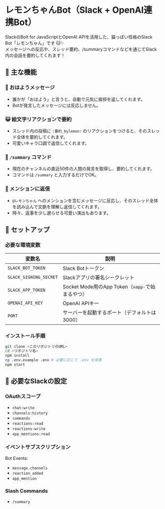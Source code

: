 # レモンちゃんBot（Slack + OpenAI連携Bot）

SlackのBolt for JavaScriptとOpenAI APIを活用した、猫っぽい性格のSlack Bot「レモンちゃん」です 🐱✨  
メッセージへの反応や、スレッド要約、/summaryコマンドなどを通じてSlack内の会話を要約してくれます！

## 🧠 主な機能

### 🐾 おはようメッセージ
- 誰かが「おはよう」と言うと、自動で元気に挨拶を返してくれます。
- Botが発言したメッセージには反応しません。

### 😺 絵文字リアクションで要約
- スレッド内の投稿に `:要約_bylemon:` のリアクションをつけると、そのスレッド全体を要約してくれます。
- 可愛いキャラ口調で返信してくれます。

### 📝 `/summary` コマンド
- 現在のチャンネルの直近50件の人間の発言を取得し、要約してくれます。
- コマンドは `/summary` と入力するだけでOK。

### 🧵 メンションに返信
- `@レモンちゃん` へのメンションを含むメッセージに反応し、そのスレッド全体を読み込んで文脈を理解し返信してくれます。
- 時々、返事を少し遅らせる可愛い演出もあります。

## 🔧 セットアップ

### 必要な環境変数

| 変数名 | 説明 |
|--------|------|
| `SLACK_BOT_TOKEN` | Slack Botトークン |
| `SLACK_SIGNING_SECRET` | Slackアプリの署名シークレット |
| `SLACK_APP_TOKEN` | Socket Mode用のApp Token（`xapp-`で始まるやつ） |
| `OPENAI_API_KEY` | OpenAI APIキー |
| `PORT` | サーバーを起動するポート（デフォルトは3000） |

### インストール手順

```bash
git clone <このリポジトリのURL>
cd <リポジトリ名>
npm install
cp .env.example .env # 必要に応じて .env を用意
npm start
```

## 🧾 必要なSlackの設定

### OAuthスコープ
- `chat:write`
- `channels:history`
- `commands`
- `reactions:read`
- `reactions:write`
- `app_mentions:read`

### イベントサブスクリプション
Bot Events:
- `message.channels`
- `reaction_added`
- `app_mention`

### Slash Commands
- `/summary`

